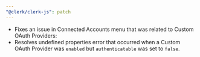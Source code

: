 ```yaml
---
"@clerk/clerk-js": patch
---
```


- Fixes an issue in Connected Accounts menu that was related to Custom OAuth Providers:
- Resolves undefined properties error that occurred when a Custom OAuth Provider was `enabled` but `authenticatable` was set to `false`.
